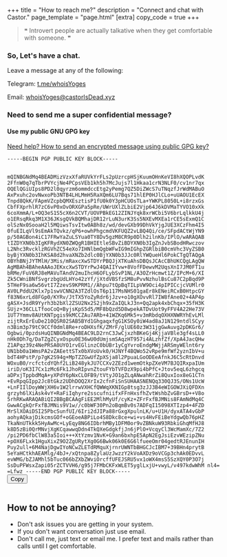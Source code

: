 +++
title = "How to reach me?"
description = "Connect and chat with Castor."
page_template = "page.html"
[extra]
copy_code = true
+++
<blockquote>
❝ Introvert people are actually talkative when they get comfortable with someone. ❞
</blockquote>

### So, Let's have a chat.

Leave a message at any of the following:
<p>Telegram: <a href="https://t.me/whoisYoges" title="Telegram" class="social" target="_blank" rel="noopener noreferrer">t.me/whoisYoges</a></p>
<p>Email: <a href="mailto:whoisYoges@castorIsDead.xyz" target="_blank" rel="noopener noreferrer" class="social">whoisYoges@castorIsDead.xyz</a></p>

### Need to send me a super confidential message?

#### Use my public GNU GPG key

[Need help? How to send an encrypted message using public GPG key?](/blog/encrypt-and-decrypt-a-file-using-gpg-keys)

<div class="highlight">
<pre><code id="mypubgpgkey">-----BEGIN PGP PUBLIC KEY BLOCK-----

mQINBGNdMq4BEADMizVzxXfaRUVkYrFLs2pUzrcpHSjKuumOHnKeVI8hXQOPLvdK
2FfnW0q7qTbrPVYcjNe4PCpsVEb1kh5h7McJujs7l1Hkaa1crN3NLF0/cv1nr7qx
OQElQGiUIps8PD2l0qyrzm6ommdccEtg2yPemg7QZ5DiZWcS7uTNqzfJrWdMABuO
AxPxuhc2ovNwxoPb3NTB4LHLMmH5RaXQm6LU7Bqs71hlEP0HJlCLo+uUAOU1EcEX
Tnpd8QkK/FApmVZcpbQMXEsztisP1fU0k0Y3pHCUOsTLa+YWKPL8050L+i8rzxGs
CbfFXprhlR7zC6vP0xOvORXGPa5pRe/UWrUXlZLbiE2Vjp64J6kDVMaTYVO10xXk
6coXmmA/L+OQ3eS1S5cX6n2CVT/UOVPBkEG12ZINJYqk8xrWCbi5V6brLqlkkU4j
o1ERsqRkq3M1X36JKsgQVkBQMhajDR12rLuN3urK3Ss5NXEvMXEa1rCE5sExmQ1C
olSzNx0SooaH2l5MQiwsTsvItw0ABh8z/wd/devGXb99DhVkYjgJUE3XCzFhm4I5
0fuEILqVl9sEmAkTQvkz/qP6+owhPhgcmdVKFUQZ2vLBQ4Qi/ce/SFpdACtWjYN9
p/50AGBon4iC17FRwYaZuLSYua0TY8Dv5gzM8CR9p0Dlh2ilnKb/IPlO/wARAQAB
tIZDYXN0b3IgKFRydXN0ZWQgR1BHIEtleSBvZiBDYXN0b3IgZnJvbSBodHRwczov
L2Nhc3RvcklzRGVhZC54eXo7IHNlbmQgbWFwIG9mIGhpZGRlbiB0cmVhc3VyZSB0
byBjYXN0b3IhKSA8d2hvaXNZb2dlc0BjYXN0b3JJc0RlYWQueHl6PokCTgQTAQgA
OBYhBNjJYTMlH/3Mis/mRaxcXwSTDYrPBQJjXTKuAhsDBQsJCAcCBhUKCQgLAgQW
AgMBAh4BAheAAAoJEKxcXwSTDYrPwJ4QAIIYvw+8VofFDewvM2UqsXnI7JM0FT1u
bRMe/FuV6RJ8eMAVuTAndV2muIhcH6OFLybSvP1NL/A3OZrHcmwt1Z/IPcM+6/XI
Zk5CWniBNfSvgrzbgUdLHYo42zYf/jXtdVBSfzSM8uPvvNzhulBsCu87C2pBqd9P
5THeF9sa6w56vtI7ZzevS9KPRM1//Ahpu7tQpBqTILpVW9Oci4pIPICcjcVUMlr0
AV0LPddU2Klx7p1swVCNN2A3TZdlOsT6p117MsNHS01gaEr8kENeiRCxB0HtpcGY
f83N6xrLd8FGp0/KYRv/JtTX5YoZyRdr6jJzv+o10gXOvvRl7IW8fAne02+4AP4p
gASX+JsdR9Yyrh3b2bXl2ZSU2Nx2S2jh9xZaIQLkJ3n+Qq2apk4xbChqx+35fH3K
SUjz+36CLLTfooCoQ+ByjsKpS5d5/MF8bQzd5D8wpekATDvUot9yFFV4A22He73V
1UT7Ymmv8AUtKNTpgis9kMCCZAu7ARb+41WZKq6Mk5+v3mRbdqOXHXNWRYhEvLMl
zijtRxErEuDe210QSR02SAB5BYd1GhgaqxfgG1KSOy0iW4ad8aJ1N129ntdlSCyy
n3Bim3p79tC9CCf0dml8Re+roDHXsfK/ZMrF/glUE60z3W31jgGwAuvg2pDKGr6/
Ogbwi/0pzdsHuQINBGNdMq4BEAC9LD2rnC3JwCjxzhBKeGj4KjjaVBle3gf4sLL0
nHk0Dh7q/DaTZgZCyxOspu0E36wU0dUmjsmSAqzHT957i4ALzhfZf/XpA4JacQHw
Z1APqz39z4NePRSA0UYO1rvEGlinzC0bUBr1yCgYvroEndgMWjjARSmyWElnt6ry
UN1bb0a1WmsPA2vZAEettSTx0bXVoUvk0/HJNYf4BQWo52vRpe9mfWf2yznIbV+u
bdT4HPstP/p7gK2S94g+MpTZZGwUfZpXSja8l2PpuaLGoODEeAfnkJ6C5cRtDnvd
WOxuB0/rcfctcdYQhf2LiB248ykJU7CCXv2ZEzd1wemOtkpZXeVM7BJQIRxpaIUm
iriD/oK3I7Cx1zMc6Fk1JhoRIpvnZtouFYbTVFDzX9pi4bPfC+Jtov5eqL6zhgcq
aDPxjTppbdMqA+yXPdY6pNxCLOFB9/tVtyJO1gZLqANwahRrZi8QuxIox8eG1CTn
+EvRpqGIpp2Jc8tGkz2UDhDOQ2XrIx2cfnFiSnSUHAASNENQq330QJ3S/ONs1UcW
+LnFIIlDoyWWjXH6v1W2lrrwVXHCfQWWqXKNIGp8tsg3zJJ3B4eWIGOWJXiQFDXn
grzyh6lXiAsk4vY+RaFiIqhyre2sscufniifxFFnHxsfhZvtWshbZvGBrsD++V8o
5rhRKwARAQABiQI2BBgBCAAgFiEE2MlhMyUf/cyKz+ZFrFxfBJMNis8FAmNdMq4C
GwwACgkQrFxfBJMNis9V1w//c0bWF30Pn2oBqmBv0s7ADFqI15098XTIzp4+4FZD
MrSlXOAiDSI25PbcSunfUI/6Iri2dJIPa88rGxgXpulnLK/u+U1H/dyxATA4vGbP
aohyAQkajDikcmsGOf+oGEoeABPiLo4S8Dkc8ce+wi+vs4HvFEiBeYdgwQb76pHZ
TkaNnUTkkk5HyAwMc+LyEqy8NG6IDbrhMBy1DFM0or9vZBNkuW93RbkiGhqMfHJ8
k8D5zBi0QrMNvjXgKCqawwqDdn4TkQXeGdgkfjJn6jPlO+VcqyCl3WcMamXc/7Z2
/pi2PD6fbClW83a5Ioi+++XtYzmv1NvK+G9an6bxhpE5ApN2EgJsiEzvWEzipZNu
+pOX6FLxk1HguXixZ9O2ZgURytXg0G6Bwk06k0E6G6lfueeOmr04gedtRJEnunIH
Puy2ull+6M4NajDgwIYoNCwZLETdRMquXjrnrUWNTbBHGCJcIBM7+39BHn4prytB
5eYaHCtkhAEAMlg/4bJ+/xQtnpa8ZylaUzJwzzY2kVoAXDz9oVCGp3chAk0EDvvL
evWMG/bZJAMhl5bTuc066bZXbZWviOrcffUFEJSRU5vx1oWX4msS5SzXQY0P3O7j
SsDuPFWsxZapi05rZCTVVH6/g95j7FMbCKFxWLET5yglLxjU+vwyL/v497kdwWhM
nl4=
=Lfwz
-----END PGP PUBLIC KEY BLOCK-----
</code>
<button id="mypubgpgkeybtn" type="button" onclick="copyCode('mypubgpgkey','mypubgpgkeybtn')" value="click">Copy</button>
</pre>
</div>

## How to not be annoying?

- Don't ask issues you are getting in your system.
- If you don't want conversation just use email.
- Don't call me, just text or email me. I prefer text and mails rather than calls until I get comfortable.